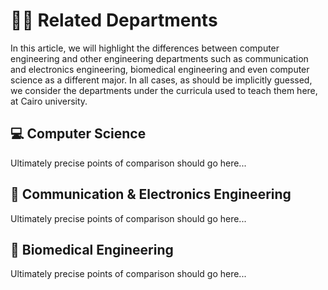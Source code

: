 # 🤝🏻 Related Departments

In this article, we will highlight the differences between computer engineering and other engineering departments such as communication and electronics engineering, biomedical engineering and even computer science as a different major. In all cases, as should be implicitly guessed, we consider the departments under the curricula used to teach them here, at Cairo university.

## 💻 Computer Science

Ultimately precise points of comparison should go here...

## 📡 Communication & Electronics Engineering

Ultimately precise points of comparison should go here...


## 🧬 Biomedical Engineering

Ultimately precise points of comparison should go here...
